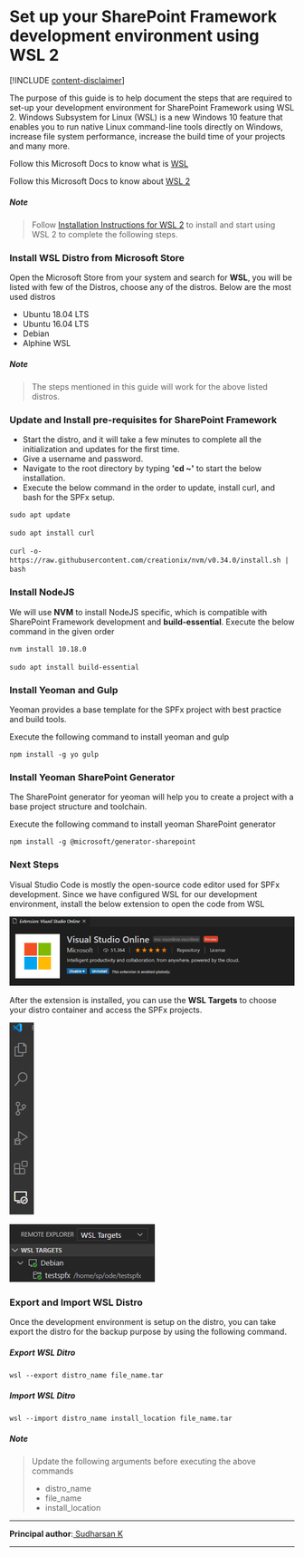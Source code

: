 # Set up your SharePoint Framework development environment using WSL 2

[!INCLUDE [content-disclaimer](includes/content-disclaimer.md)]

The purpose of this guide is to help document the steps that are required to set-up your development environment for SharePoint Framework using WSL 2. Windows Subsystem for Linux (WSL) is a new Windows 10 feature that enables you to run native Linux command-line tools directly on Windows, increase file system performance, increase the build time of your projects and many more. 

Follow this Microsoft Docs to know what is [WSL](https://docs.microsoft.com/en-us/windows/wsl/faq)

Follow this Microsoft Docs to know about [WSL 2](https://docs.microsoft.com/en-us/windows/wsl/wsl2-about)

##### _Note_
> Follow [Installation Instructions for WSL 2](https://docs.microsoft.com/en-us/windows/wsl/wsl2-install) to install and start using WSL 2 to complete the following steps.

### Install WSL Distro from Microsoft Store

Open the Microsoft Store from your system and search for **WSL**, you will be listed with few of the Distros, choose any of the distros. Below are the most used distros

* Ubuntu 18.04 LTS
* Ubuntu 16.04 LTS
* Debian
* Alphine WSL

##### _Note_
> The steps mentioned in this guide will work for the above listed distros.

### Update and Install pre-requisites for SharePoint Framework

* Start the distro, and it will take a few minutes to complete all the initialization and updates for the first time.
* Give a username and password.
* Navigate to the root directory by typing **'cd ~'** to start the below installation.
* Execute the below command in the order to update, install curl, and bash for the SPFx setup.

```
sudo apt update

sudo apt install curl

curl -o- https://raw.githubusercontent.com/creationix/nvm/v0.34.0/install.sh | bash
```

### Install NodeJS

We will use **NVM** to install NodeJS specific, which is compatible with SharePoint Framework development and **build-essential**. Execute the below command in the given order

```
nvm install 10.18.0

sudo apt install build-essential
```

### Install Yeoman and Gulp

Yeoman provides a base template for the SPFx project with best practice and build tools.

Execute the following command to install yeoman and gulp

```
npm install -g yo gulp
```

### Install Yeoman SharePoint Generator

The SharePoint generator for yeoman will help you to create a project with a base project structure and toolchain.

Execute the following command to install yeoman SharePoint generator

```
npm install -g @microsoft/generator-sharepoint
```

### Next Steps

Visual Studio Code is mostly the open-source code editor used for SPFx development. Since we have configured WSL for our development environment, install the below extension to open the code from WSL

![VS Online Extension](media/set-up-your-SharePoint-Framework-development-environment-using-WSL-2/vs-online-extn.png)

After the extension is installed, you can use the **WSL Targets** to choose your distro container and access the SPFx projects.

![VS Online Action Menu](media/set-up-your-SharePoint-Framework-development-environment-using-WSL-2/vs-onlineextnicon.png)

![WSL Targets](media/set-up-your-SharePoint-Framework-development-environment-using-WSL-2/distro-on-vscode.png)

### Export and Import WSL Distro

Once the development environment is setup on the distro, you can take export the distro for the backup purpose by using the following command. 

##### Export WSL Ditro

```
wsl --export distro_name file_name.tar
```

##### Import WSL Ditro

```
wsl --import distro_name install_location file_name.tar
```

##### _Note_
> Update the following arguments before executing the above commands
> * distro_name
> * file_name
> * install_location

---

**Principal author**:[ Sudharsan K](https://windowssharepointserver.blogspot.com/)

---